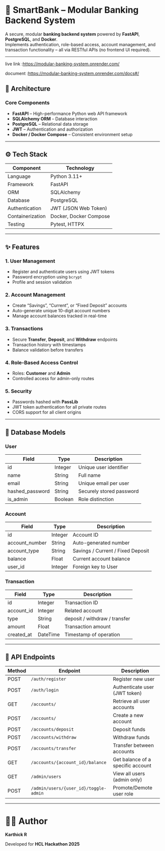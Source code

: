 # 🏦 SmartBank – Modular Banking Backend System

A secure, modular **banking backend system** powered by **FastAPI**, **PostgreSQL**, and **Docker**.  
Implements authentication, role-based access, account management, and transaction functionality – all via RESTful APIs (no frontend UI required).

---

live link :https://modular-banking-system.onrender.com/

document :https://modular-banking-system.onrender.com/docs#/

## 🧱 Architecture

### Core Components
- **FastAPI** – High-performance Python web API framework  
- **SQLAlchemy ORM** – Database interaction  
- **PostgreSQL** – Relational data storage  
- **JWT** – Authentication and authorization  
- **Docker / Docker Compose** – Consistent environment setup  

---

## ⚙️ Tech Stack

| Component | Technology |
|------------|-------------|
| Language | Python 3.11+ |
| Framework | FastAPI |
| ORM | SQLAlchemy |
| Database | PostgreSQL |
| Authentication | JWT (JSON Web Token) |
| Containerization | Docker, Docker Compose |
| Testing | Pytest, HTTPX |

---

## ✨ Features

### 1. User Management
- Register and authenticate users using JWT tokens  
- Password encryption using `bcrypt`  
- Profile and session validation  

### 2. Account Management
- Create “Savings”, “Current”, or “Fixed Deposit” accounts  
- Auto-generate unique 10-digit account numbers  
- Manage account balances tracked in real-time  

### 3. Transactions
- Secure **Transfer**, **Deposit**, and **Withdraw** endpoints  
- Transaction history with timestamps  
- Balance validation before transfers  

### 4. Role-Based Access Control
- Roles: **Customer** and **Admin**  
- Controlled access for admin-only routes  

### 5. Security
- Passwords hashed with **PassLib**  
- JWT token authentication for all private routes  
- CORS support for all client origins  

---

## 🧠 Database Models

### **User**
| Field | Type | Description |
|--------|------|-------------|
| id | Integer | Unique user identifier |
| name | String | Full name |
| email | String | Unique email per user |
| hashed_password | String | Securely stored password |
| is_admin | Boolean | Role distinction |

### **Account**
| Field | Type | Description |
|--------|------|-------------|
| id | Integer | Account ID |
| account_number | String | Auto-generated number |
| account_type | String | Savings / Current / Fixed Deposit |
| balance | Float | Current account balance |
| user_id | Integer | Foreign key to User |

### **Transaction**
| Field | Type | Description |
|--------|------|-------------|
| id | Integer | Transaction ID |
| account_id | Integer | Related account |
| type | String | deposit / withdraw / transfer |
| amount | Float | Transaction amount |
| created_at | DateTime | Timestamp of operation |

---

## 🚀 API Endpoints

| Method | Endpoint | Description |
|--------|-----------|-------------|
| POST   | `/auth/register` | Register new user |
| POST   | `/auth/login` | Authenticate user (JWT token) |
| GET    | `/accounts/` | Retrieve all user accounts |
| POST   | `/accounts/` | Create a new account |
| POST   | `/accounts/deposit` | Deposit funds |
| POST   | `/accounts/withdraw` | Withdraw funds |
| POST   | `/accounts/transfer` | Transfer between accounts |
| GET    | `/accounts/{account_id}/balance` | Get balance of a specific account |
| GET    | `/admin/users` | View all users (admin only) |
| POST   | `/admin/users/{user_id}/toggle-admin` | Promote/Demote user role |

---

# 🧑‍💻 Author

**Karthick R**  

Developed for **HCL Hackathon 2025**


